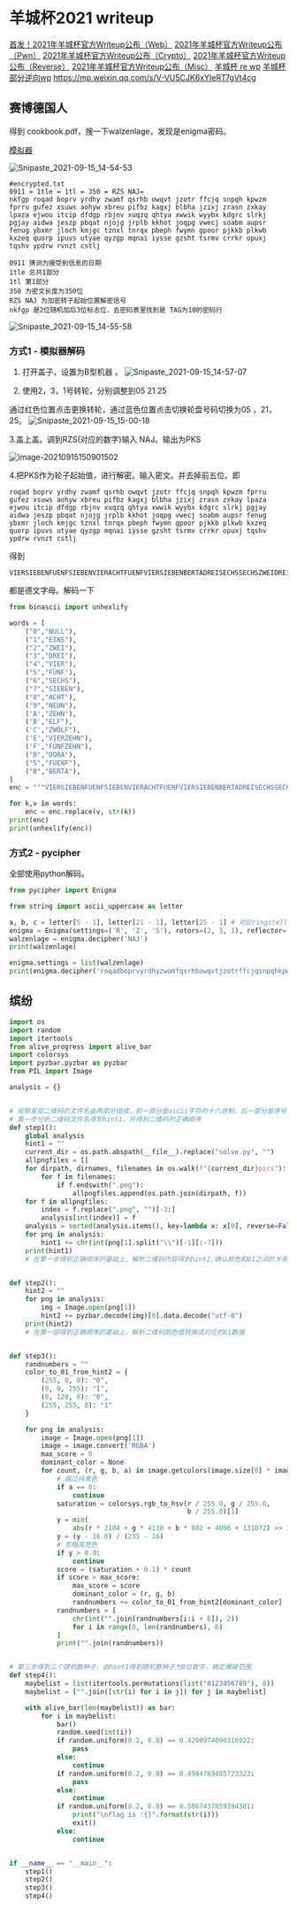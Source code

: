 # 羊城杯2021 writeup

[首发！2021年羊城杯官方Writeup公布（Web）](https://mp.weixin.qq.com/s/BqLTX3au1GIPn3cz9xZISA)
[2021年羊城杯官方Writeup公布（Pwn）](https://mp.weixin.qq.com/s/I9S-C7vlgGJKd0dtApJXtA)
[2021年羊城杯官方Writeup公布（Crypto）](https://mp.weixin.qq.com/s/abS7vxi1eODfPgbuLh4aHA)
[2021年羊城杯官方Writeup公布（Reverse）](https://mp.weixin.qq.com/s/f06bifwP9w1dJX5_yPXhIw)
[2021年羊城杯官方Writeup公布（Misc）](https://mp.weixin.qq.com/s/ps1pscS1_CJib0qrgrAnnQ)
[羊城杯 re wp](https://mp.weixin.qq.com/s/5orsLlnLMLI5_GE8-0eDfw)
[羊城杯部分逆向wp](https://mp.weixin.qq.com/s/YpuhHsvua35iKofsojtOMw)
https://mp.weixin.qq.com/s/V-VU5CJK6xYIeRT7gVt4cg

## 赛博德国人

得到 cookbook.pdf，搜一下walzenlage，发现是enigma密码。

[模拟器](http://enigmamuseum.com/EnigmaSim.zip)

![Snipaste_2021-09-15_14-54-53](羊城杯2021writeup.assets/Snipaste_2021-09-15_14-54-53-16316889112961.png)

```
#encrypted.txt
0911 = 1tle = 1tl = 350 = RZS NAJ=
nkfgp roqad boprv yrdhy zwamf qsrhb owqvt jzotr ffcjq snpqh kpwzm fprru gufez xsuws aohyw xbreu pifbz kagxj blbha jzixj zrasn zxkay lpaza ejwou itcip dfdgp rbjnv xuqzq qhtya xwwik wyybx kdgrc slrkj pgjay aidwa jeszp pbqat njojg jrplb kkhot joqpg vwecj soabm aupsr fenug ybxmr jloch kmjgc tznxl tnrqx pbeph fwymn gpoor pjkkb plkwb kxzeq quorp ipuvs utyae qyzgp mqnai iysse gzsht tsrmv crrkr opuxj tqshv ypdrw rvnzt cstlj 

0911 猜测为接受到信息的日期  
1tle 总共1部分
1tl 第1部分
350 为密文长度为350位
RZS NAJ 为加密转子起始位置解密信号
nkfgp 是2位随机加后3位标志位，去密码表里找到是 TAG为10的密码行
```

![Snipaste_2021-09-15_14-55-58](羊城杯2021writeup.assets/Snipaste_2021-09-15_14-55-58.png)

### 方式1 - 模拟器解码

1. 打开盖子，设置为B型机器 。
   ![Snipaste_2021-09-15_14-57-07](羊城杯2021writeup.assets/Snipaste_2021-09-15_14-57-07.png)

1. 使用2，3，1号转轮，分别调整到05 21 25

通过红色位置点击更换转轮，通过蓝色位置点击切换轮盘号码切换为05 ，21， 25。
 ![Snipaste_2021-09-15_15-00-18](羊城杯2021writeup.assets/Snipaste_2021-09-15_15-00-18.png)

3.盖上盖。调到RZS(对应的数字)输入 NAJ。输出为PKS

![image-20210915150901502](羊城杯2021writeup.assets/image-20210915150901502.png)

4.把PKS作为轮子起始值，进行解密。输入密文。并去掉前五位。即

```
roqad boprv yrdhy zwamf qsrhb owqvt jzotr ffcjq snpqh kpwzm fprru gufez xsuws aohyw xbreu pifbz kagxj blbha jzixj zrasn zxkay lpaza ejwou itcip dfdgp rbjnv xuqzq qhtya xwwik wyybx kdgrc slrkj pgjay aidwa jeszp pbqat njojg jrplb kkhot joqpg vwecj soabm aupsr fenug ybxmr jloch kmjgc tznxl tnrqx pbeph fwymn gpoor pjkkb plkwb kxzeq quorp ipuvs utyae qyzgp mqnai iysse gzsht tsrmv crrkr opuxj tqshv ypdrw rvnzt cstlj 
```

得到

```
VIERSIEBENFUENFSIEBENVIERACHTFUENFVIERSIEBENBERTADREISECHSSECHSZWEIDREINEUNDREISECHSDREISIEBENDREIZWEIDREINULLDREIFUENFSECHSSECHSSECHSFUENFDREISIEBENDREIFUENFDREISIEBENDREINEUNDREIFUENFSECHSSECHSDREIEINSDREINULLDREIVIERDREIACHTDREIFUENFDREISIEBENDREIEINSSECHSDREISECHSSECHSDREIVIERSECHSDREISECHSSECHSSECHSZWEIDREISIEBENDREINULLDREIDREISIEBENDORA
```

都是德文字母。解码一下



```python
from binascii import unhexlify

words = [
    ("0","NULL"),
    ("1","EINS"),
    ("2","ZWEI"),
    ("3","DREI"),
    ("4","VIER"),
    ("5","FÜNF"),
    ("6","SECHS"),
    ("7","SIEBEN"),
    ("8","ACHT"),
    ("9","NEUN"),
    ('A',"ZEHN"),
    ('B',"ELF"),
    ('C',"ZWÖLF"),
    ('E',"VIERZEHN"),
    ('F',"FÜNFZEHN"),
    ("D","DORA"),
    ("5","FUENF"),
    ("B","BERTA"),
]
enc = """VIERSIEBENFUENFSIEBENVIERACHTFUENFVIERSIEBENBERTADREISECHSSECHSZWEIDREINEUNDREISECHSDREISIEBENDREIZWEIDREINULLDREIFUENFSECHSSECHSSECHSFUENFDREISIEBENDREIFUENFDREISIEBENDREINEUNDREIFUENFSECHSSECHSDREIEINSDREINULLDREIVIERDREIACHTDREIFUENFDREISIEBENDREIEINSSECHSDREISECHSSECHSDREIVIERSECHSDREISECHSSECHSSECHSZWEIDREISIEBENDREINULLDREIDREISIEBENDORA"""

for k,v in words:
    enc = enc.replace(v, str(k))
print(enc)
print(unhexlify(enc))
```



### 方式2 - pycipher

全部使用python解码。



```python
from pycipher import Enigma

from string import ascii_uppercase as letter

a, b, c = letter[5 - 1], letter[21 - 1], letter[25 - 1] # 对应ringstellung的05,21,25, 从0开始所以-1
enigma = Enigma(settings=('R', 'Z', 'S'), rotors=(2, 3, 1), reflector='B', ringstellung=(a, b, c), steckers=[('A', 'T'), ('B', 'V'), ('C', 'F'), ('E', 'N'), ('G', 'Y'), ('H', 'O'), ('I', 'W'), ('L', 'U'), ('M', 'Z'), ('Q', 'X')])
walzenlage = enigma.decipher('NAJ')
print(walzenlage)

enigma.settings = list(walzenlage)
print(enigma.decipher('roqadboprvyrdhyzwamfqsrhbowqvtjzotrffcjqsnpqhkpwzmfprrugufezxsuwsaohywxbreupifbzkagxjblbhajzixjzrasnzxkaylpazaejwouitcipdfdgprbjnvxuqzqqhtyaxwwikwyybxkdgrcslrkjpgjayaidwajeszppbqatnjojgjrplbkkhotjoqpgvwecjsoabmaupsrfenugybxmrjlochkmjgctznxltnrqxpbephfwymngpoorpjkkbplkwbkxzeqquorpipuvsutyaeqyzgpmqnaiiyssegzshttsrmvcrrkropuxjtqshvypdrwrvnztcstlj'))

```



## 缤纷

```python
import os
import random
import itertools
from alive_progress import alive_bar
import colorsys
import pyzbar.pyzbar as pyzbar
from PIL import Image

analysis = {}


# 观察发现二维码的文件名由两部分组成，前一部分是ascii字符的十六进制，后一部分是序号
# 第一步分析二维码文件名得到hint1，并得到二维码的正确顺序
def step1():
    global analysis
    hint1 = ""
    current_dir = os.path.abspath(__file__).replace("solve.py", "")
    allpngfiles = []
    for dirpath, dirnames, filenames in os.walk(f"{current_dir}pics"):
        for f in filenames:
            if f.endswith(".png"):
                allpngfiles.append(os.path.join(dirpath, f))
    for f in allpngfiles:
        index = f.replace(".png", "")[-3:]
        analysis[int(index)] = f
    analysis = sorted(analysis.items(), key=lambda x: x[0], reverse=False)
    for png in analysis:
        hint1 += chr(int(png[1].split("\\")[-1][:-7]))
    print(hint1)
    # 在第一步得到正确顺序的基础上，解析二维码内容得到hint2,确认颜色和01之间的关系


def step2():
    hint2 = ""
    for png in analysis:
        img = Image.open(png[1])
        hint2 += pyzbar.decode(img)[0].data.decode("utf-8")
    print(hint2)
    # 在第一部得到正确顺序的基础上，解析二维码颜色值转换成对应的01数据


def step3():
    randnumbers = ""
    color_to_01_from_hint2 = {
        (255, 0, 0): "0",
        (0, 0, 255): "1",
        (0, 128, 0): "0",
        (255, 255, 0): "1"
    }

    for png in analysis:
        image = Image.open(png[1])
        image = image.convert('RGBA')
        max_score = 0
        dominant_color = None
        for count, (r, g, b, a) in image.getcolors(image.size[0] * image.size[1]):
            # 跳过纯黑色
            if a == 0:
                continue
            saturation = colorsys.rgb_to_hsv(r / 255.0, g / 255.0,
                                             b / 255.0)[1]
            y = min(
                abs(r * 2104 + g * 4130 + b * 802 + 4096 + 131072) >> 13, 235)
            y = (y - 16.0) / (235 - 16)
            # 忽略高亮色
            if y > 0.9:
                continue
            score = (saturation + 0.1) * count
            if score > max_score:
                max_score = score
                dominant_color = (r, g, b)
                randnumbers += color_to_01_from_hint2[dominant_color]
            randnumbers = [
                chr(int("".join(randnumbers[i:i + 6]), 2))
                for i in range(0, len(randnumbers), 6)
            ]
            print("".join(randnumbers))


# 第三步得到三个随机数种子，由hint1得到随机数种子为8位数字，确定爆破范围
def step4():
    maybelist = list(itertools.permutations(list("0123456789"), 8))
    maybelist = ["".join([str(i) for i in j]) for j in maybelist]

    with alive_bar(len(maybelist)) as bar:
        for i in maybelist:
            bar()
            random.seed(int(i))
            if random.uniform(0.2, 0.8) == 0.4290974099316922:
                pass
            else:
                continue
            if random.uniform(0.2, 0.8) == 0.4944769485723323:
                pass
            else:
                continue
            if random.uniform(0.2, 0.8) == 0.5867437859394381:
                print("\nflag is :{}".format(str(i)))
                exit()
            else:
                continue


if __name__ == "__main__":
    step1()
    step2()
    step3()
    step4()
```
